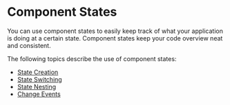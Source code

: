 # Component States

You can use component states to easily keep track of what your application is doing at a certain state. Component states keep your code overview neat and consistent.

The following topics describe the use of component states:

* [State Creation](StateCreation.md)
* [State Switching](SwitchingStates.md)
* [State Nesting](NestingStates.md)
* [Change Events](StateChEvents.md)